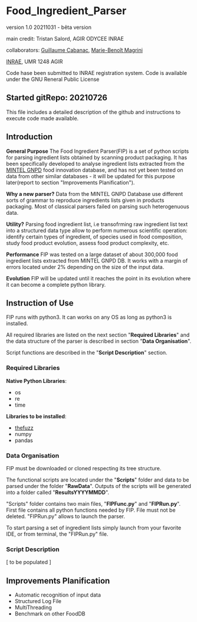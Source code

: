 # Food_Ingredient_Parser
version 1.0 20211031 - bêta version

main credit: Tristan Salord, AGIR ODYCEE INRAE 

collaborators: [Guillaume Cabanac](https://www.irit.fr/~Guillaume.Cabanac/cv.pdf), [Marie-Benoît Magrini](https://www6.toulouse.inrae.fr/agir/Les-equipes/ODYCEE/Membres/Magrini-Marie-Benoit)

[INRAE](https://www.inrae.fr/), UMR 1248 AGIR 

Code hase been submitted to INRAE registration system.
Code is available under the GNU Reneral Public License

## Started gitRepo: 20210726

This file includes a detailed description of the github and instructions to execute code made available.

## Introduction

__General Purpose__
The Food Ingredient Parser(FIP) is a set of python scripts for parsing ingredient lists obtained by scanning product packaging. It has been specifically developed to analyse ingredient lists extracted from the [MINTEL GNPD](https://www.mintel.com/) food innovation database, and has not yet been tested on data from other similar databases - it will be updated for this purpose later(report to section "Improvements Planification"). 

__Why a new parser?__
Data from the MINTEL GNPD Database use different sorts of grammar to reproduce ingredients lists given in products packaging. Most of classical parsers failed on parsing such heterogenuous data. 

__Utility?__
Parsing food ingredient list, i.e transofrming raw ingredient list text into a structured data type allow to perform numerous scientific operation: identify certain types of ingredient, of species used in food composition, study food product evolution, assess food product complexity, etc.

__Performance__
FIP was tested on a large dataset of about 300,000 food ingredient lists extracted from MINTEL GNPD DB. It works with a margin of errors located under 2% depending on the size of the input data. 

__Evolution__
FIP will be updated until it reaches the point in its evolution where it can become a complete python library. 

## Instruction of Use

FIP runs with python3. It can works on any OS as long as python3 is installed. 

All required libraries are listed on the next section "__Required Libraries__" and the data structure of the parser is described in section "__Data Organisation__".

Script functions are described in the "__Script Description__" section. 


### Required Libraries

__Native Python Libraries__:

- os
- re
- time

__Libraries to be installed__:

- [thefuzz](https://github.com/seatgeek/thefuzz)
- numpy
- pandas

### Data Organisation

FIP must be downloaded or cloned respecting its tree structure.

The functional scripts are located under the "__Scripts__" folder and data to be parsed under the folder "__RawData__". Outputs of the scripts will be generated into a folder called "__ResultsYYYYMMDD__".

"Scripts" folder contains two main files, "__FIPFunc.py__" and "__FIPRun.py__". First file contains all python functions needed by FIP. File must not be deleted. "FIPRun.py" allows to launch the parser.

To start parsing a set of ingredient lists simply launch from your favorite IDE, or from terminal, the "FIPRun.py" file. 


### Script Description

[ to be populated ]

## Improvements Planification

+ Automatic recognition of input data
+ Structured Log File
+ MultiThreading
+ Benchmark on other FoodDB
